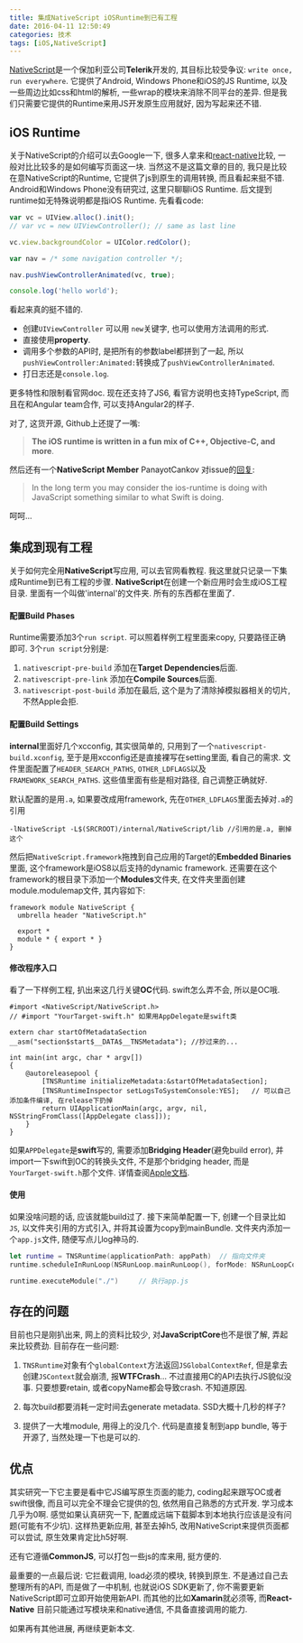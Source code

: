 ```yaml
---
title: 集成NativeScript iOSRuntime到已有工程
date: 2016-04-11 12:50:49
categories: 技术
tags: [iOS,NativeScript]
---
```


[NativeScript](https://www.nativescript.org/)是一个保加利亚公司**Telerik**开发的, 其目标比较受争议: `write once, run everywhere`. 它提供了Android, Windows Phone和iOS的JS Runtime, 以及一些周边比如css和html的解析, 一些wrap的模块来消除不同平台的差异. 但是我们只需要它提供的Runtime来用JS开发原生应用就好, 因为写起来还不错.

## iOS Runtime

关于NativeScript的介绍可以去Google一下, 很多人拿来和[react-native](https://facebook.github.io/react-native/)比较, 一般对比比较多的是如何编写页面这一块. 当然这不是这篇文章的目的, 我只是比较在意NativeScript的Runtime, 它提供了js到原生的调用转换, 而且看起来挺不错. Android和Windows Phone没有研究过, 这里只聊聊iOS Runtime. 后文提到runtime如无特殊说明都是指iOS Runtime.
先看看code:

```js
var vc = UIView.alloc().init();
// var vc = new UIViewController(); // same as last line

vc.view.backgroundColor = UIColor.redColor();

var nav = /* some navigation controller */;

nav.pushViewControllerAnimated(vc, true);

console.log('hello world');
```

看起来真的挺不错的. 
* 创建`UIViewController` 可以用 `new`关键字, 也可以使用方法调用的形式.
* 直接使用**property**.
* 调用多个参数的API时, 是把所有的参数label都拼到了一起, 所以`pushViewController:Animated:`转换成了`pushViewControllerAnimated`.
* 打日志还是`console.log`.

更多特性和限制看官网doc. 现在还支持了JS6, 看官方说明也支持TypeScript, 而且在和Angular team合作, 可以支持Angular2的样子.

对了, 这货开源, Github上还提了一嘴:
> **The iOS runtime is written in a fun mix of C++, Objective-C, and more**. 

然后还有一个**NativeScript Member** PanayotCankov 对issue的[回复](https://github.com/NativeScript/NativeScript/issues/1121):
> In the long term you may consider the ios-runtime is doing with JavaScript something similar to what Swift is doing.

呵呵...

## 集成到现有工程

关于如何完全用**NativeScript**写应用, 可以去官网看教程. 我这里就只记录一下集成Runtime到已有工程的步骤. **NativeScript**在创建一个新应用时会生成iOS工程目录.
里面有一个叫做'internal'的文件夹. 所有的东西都在里面了.

#### 配置Build Phases

Runtime需要添加3个`run script`. 可以照着样例工程里面来copy, 只要路径正确即可. 3个`run script`分别是:
1. `nativescript-pre-build` 添加在**Target Dependencies**后面.
2. `nativescript-pre-link` 添加在**Compile Sources**后面.
3. `nativescript-post-build` 添加在最后, 这个是为了清除掉模拟器相关的切片, 不然Apple会拒.

#### 配置Build Settings
**internal**里面好几个xcconfig, 其实很简单的, 只用到了一个`nativescript-build.xconfig`, 至于是用xcconfig还是直接裸写在setting里面, 看自己的需求. 
文件里面配置了`HEADER_SEARCH_PATHS`, `OTHER_LDFLAGS`以及`FRAMEWORK_SEARCH_PATHS`. 这些值里面有些是相对路径, 自己调整正确就好. 

默认配置的是用`.a`, 如果要改成用framework, 先在`OTHER_LDFLAGS`里面去掉对`.a`的引用

```
-lNativeScript -L$(SRCROOT)/internal/NativeScript/lib //引用的是.a, 删掉这个
```

然后把`NativeScript.framework`拖拽到自己应用的Target的**Embedded Binaries**里面, 这个framework是iOS8以后支持的dynamic framework. 
还需要在这个framework的根目录下添加一个**Modules**文件夹, 在文件夹里面创建module.modulemap文件, 其内容如下:

```
framework module NativeScript {
  umbrella header "NativeScript.h"

  export *
  module * { export * }
}
```

#### 修改程序入口
看了一下样例工程, 扒出来这几行关键**OC**代码. swift怎么弄不会, 所以是OC哦.

```objc
#import <NativeScript/NativeScript.h>
// #import "YourTarget-swift.h" 如果用AppDelegate是swift类

extern char startOfMetadataSection __asm("section$start$__DATA$__TNSMetadata");	//抄过来的...

int main(int argc, char * argv[])
{
    @autoreleasepool {
        [TNSRuntime initializeMetadata:&startOfMetadataSection];
        [TNSRuntimeInspector setLogsToSystemConsole:YES];	// 可以自己添加条件编译, 在release下扔掉
        return UIApplicationMain(argc, argv, nil, NSStringFromClass([AppDelegate class]));
    }
}
```

如果`APPDelegate`是**swift**写的, 需要添加**Bridging Header**(避免build error), 并import一下swift到OC的转换头文件, 不是那个bridging header, 而是`YourTarget-swift.h`那个文件. 详情查阅[Apple文档](https://developer.apple.com/library/ios/documentation/Swift/Conceptual/BuildingCocoaApps/MixandMatch.html#//apple_ref/doc/uid/TP40014216-CH10-ID122).

#### 使用
如果没啥问题的话, 应该就能build过了. 接下来简单配置一下, 创建一个目录比如`JS`, 以文件夹引用的方式引入, 并将其设置为copy到mainBundle. 文件夹内添加一个`app.js`文件, 随便写点儿log神马的.

```swift
let runtime = TNSRuntime(applicationPath: appPath)	// 指向文件夹
runtime.scheduleInRunLoop(NSRunLoop.mainRunLoop(), forMode: NSRunLoopCommonModes)

runtime.executeModule("./") 	// 执行app.js
```

## 存在的问题

目前也只是刚扒出来, 网上的资料比较少, 对**JavaScriptCore**也不是很了解, 弄起来比较费劲. 目前存在一些问题:
1. `TNSRuntime`对象有个`globalContext`方法返回`JSGlobalContextRef`, 但是拿去创建`JSContext`就会崩溃, 报**WTFCrash**... 不过直接用C的API去执行JS貌似没事. 只要想要retain, 或者copyName都会导致crash. 不知道原因.

2. 每次build都要消耗一定时间去generate metadata. SSD大概十几秒的样子?

3. 提供了一大堆module, 用得上的没几个. 代码是直接复制到app bundle, 等于开源了, 当然处理一下也是可以的.

## 优点

其实研究一下它主要是看中它JS编写原生页面的能力, coding起来跟写OC或者swift很像, 而且可以完全不理会它提供的包, 依然用自己熟悉的方式开发. 学习成本几乎为0啊. 感觉如果认真研究一下, 配置成远端下载脚本到本地执行应该是没有问题(可能有不少坑). 这样热更新应用, 甚至去掉h5, 改用NativeScript来提供页面都可以尝试, 原生效果肯定比h5好啊.

还有它遵循**CommonJS**, 可以打包一些js的库来用, 挺方便的. 

最重要的一点最后说: 它拦截调用, load必须的模块, 转换到原生. 不是通过自己去整理所有的API, 而是做了一中机制, 也就说iOS SDK更新了, 你不需要更新NativeScript即可立即开始使用新API. 而其他的比如**Xamarin**就必须等, 而**React-Native** 目前只能通过写模块来和native通信, 不具备直接调用的能力.


如果再有其他进展, 再继续更新本文.


